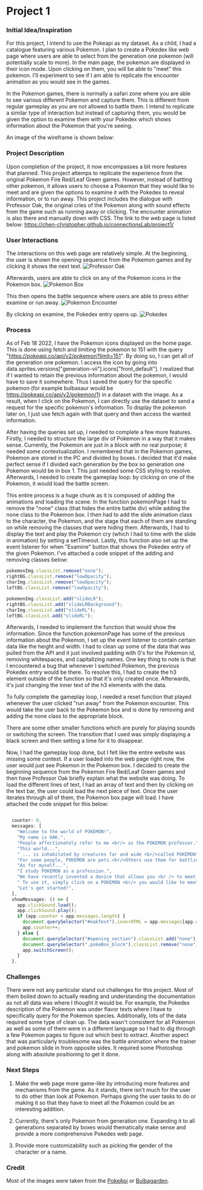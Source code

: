 # Project 1

### Initial Idea/Inspiration

For this project, I intend to use the Pokeapi as my dataset. As a child, I had a catalogue featuring various Pokemon. I plan to create a Pokedex like web page where users are able to select from the generation one pokemon (will potentially scale to more). In the main page, the pokemon are displayed in their icon mode. Upon clicking on them, you will be able to "meet" this pokemon. I'll experiment to see if I am able to replicate the encounter animation as you would see in the games.

In the Pokemon games, there is normally a safari zone where you are able to see various different Pokemon and capture them. This is different from regular gameplay as you are not allowed to battle them. I intend to replicate a similar type of interaction but instead of capturing them, you would be given the option to examine them with your Pokedex which shows information about the Pokemon that you're seeing.

An image of the wireframe is shown below:

### Project Description

Upon completion of the project, it now encompasses a bit more features that planned. This project attemps to replicate the experience from the original Pokemon Fire Red/Leaf Green games. However, instead of battling other pokemon, it allows users to choose a Pokemon that they would like to meet and are given the options to examine it with the Pokedex to reveal information, or to run away. This project includes the dialogue with Professor Oak, the original cries of the Pokemon along with sound effects from the game such as running away or clicking. The encounter animation is also there and manually down with CSS.
The link to the web page is listed below:
https://chen-christopher.github.io/connectionsLab/project1/

### User Interactions

The interactions on this web page are relatively simple. At the beginning, the user is shown the opening sequence from the Pokemon games and by clicking it shows the next text.
![Professor Oak](./documentationImages/oak.png)

Afterwards, users are able to click on any of the Pokemon icons in the Pokemon box.
![Pokemon Box](./documentationImages/box.png)

This then opens the battle sequence where users are able to press either examine or run away.
![Pokemon Encounter](./documentationImages/battle.png)

By clicking on examine, the Pokedex entry opens up.
![Pokedex](./documentationImages/pokedex.png)

### Process

As of Feb 18 2022, I have the Pokemon icons displayed on the home page. This is done using fetch and limiting the pokemon to 151 with the query "https://pokeapi.co/api/v2/pokemon?limit=151". By doing so, I can get all of the generation one pokemon. I access the icon by going into data.sprites.versions["generation-vii"].icons["front_default"]. I realized that if I wanted to retain the previous information about the pokemon, I would have to save it somewhere. Thus I saved the query for the specific pokemon (for example bulbasaur would be https://pokeapi.co/api/v2/pokemon/1) in a dataset with the image. As a result, when I click on the Pokemon, I can directly use the dataset to send a request for the specific pokemon's information. To display the pokemon later on, I just use fetch again with that query and then access the wanted information.

After having the queries set up, I needed to complete a few more features. Firstly, I needed to structure the large div of Pokemon in a way that it makes sense. Currently, the Pokemon are just in a block with no real purpose; it needed some contextualization. I remembered that in the Pokemon games, Pokemon are stored in the PC and divided by boxes. I decided that it'd make perfect sense if I divided each generation by the box so generation one Pokemon would be in box 1. This just needed some CSS styling to resolve. Afterwards, I needed to create the gameplay loop: by clicking on one of the Pokemon, it would load the battle screen.

This entire process is a huge chunk as it is composed of adding the animations and loading the scene. In the function pokemonPage I had to remove the "none" class (that hides the entire battle div) while adding the none class to the Pokemon box. I then had to add the slide animation class to the character, the Pokemon, and the stage that each of them are standing on while removing the classes that were hiding them. Afterwards, I had to display the text and play the Pokemon cry (which I had to time with the slide in animation) by setting a setTimeout. Lastly, this function also set up the event listener for when "Examine" button that shows the Pokedex entry of the given Pokemon. I've attached a code snippet of the adding and removing classes below:

```js
pokemonImg.classList.remove("none");
rightBG.classList.remove("lowOpacity");
charImg.classList.remove("lowOpacity");
leftBG.classList.remove("lowOpacity");

pokemonImg.classList.add("slideLR");
rightBG.classList.add("slideLRBackground");
charImg.classList.add("slideRL");
leftBG.classList.add("slideRL");
```

Afterwards, I needed to implement the function that would show the information. Since the function pokemonPage has some of the previous information about the Pokemon, I set up the event listener to contain certain data like the height and width. I had to clean up some of the data that was pulled from the API and it just involved padding with 0's for the Pokemon id, removing whitespaces, and capitalizing names. One key thing to note is that I encountered a bug that whenever I switched Pokemon, the previous Pokedex entry would be there. To resolve this, I had to create the h3 element outside of the function so that it's only created once. Afterwards, it's just changing the inner text of the h3 elements with the data.

To fully complete the gameplay loop, I needed a reset function that played whenever the user clicked "run away" from the Pokemon encounter. This would take the user back to the Pokemon box and is done by removing and adding the none class to the appropriate block.

There are some other smaller functions which are purely for playing sounds or switching the screen. The transition that I used was simply displaying a black screen and then setting a time for it to disappear.

Now, I had the gameplay loop done, but I felt like the entire website was missing some context. If a user loaded into the web page right now, the user would just see Pokemon in the Pokemon box. I decided to create the beginning sequence from the Pokemon Fire Red/Leaf Green games and then have Professor Oak briefly explain what the website was doing. To load the different lines of text, I had an array of text and then by clicking on the text bar, the user could load the next piece of text. Once the user iterates through all of them, the Pokemon box page will load. I have attached the code snippet for this below:

```js

  counter: 0,
  messages: [
    "Welcome to the world of POKEMON!",
    "My name is OAK.",
    "People affectionately refer to me <br/> as the POKEMON professor.",
    "This world...",
    " ... is inhabitated by creatures far and wide <br/>called POKEMON",
    "For some people, POKEMON are pets.<br/>Others use them for battling.",
    "As for myself...",
    "I study POKEMON as a profession.",
    "We have recently invented a device that allows you <br /> to meet different kinds of POKEMON!",
    " To use it, simply click on a POKEMON <br/> you would like to meet.",
    "Let's get started!",
  ],
  showMessages: () => {
    app.clickSound.load();
    app.clickSound.play();
    if (app.counter < app.messages.length) {
      document.querySelector("#oakText").innerHTML = app.messages[app.counter];
      app.counter++;
    } else {
      document.querySelector("#opening_section").classList.add("none");
      document.querySelector(".pokeBox_block").classList.remove("none");
      app.switchScreen();
    }
  },

```

### Challenges

There were not any particular stand out challenges for this project. Most of them boiled down to actually reading and understanding the documentation as not all data was where I thought it would be. For example, the Pokedex description of the Pokemon was under flavor texts where I have to specifically query for the Pokemon species. Additionally, lots of the data required some type of clean up. The data wasn't consistent for all Pokemon as well as some of them were in a different language so I had to dig through a few Pokemon pages to figure out which best to extract. Another aspect that was particularly troublesome was the battle animation where the trainer and pokemon slide in from opposite sides. It required some Photoshop along with absolute positioning to get it done.

### Next Steps

1. Make the web page more game-like by introducing more features and mechanisms from the game. As it stands, there isn't much for the user to do other than look at Pokemon. Perhaps giving the user tasks to do or making it so that they have to meet all the Pokemon could be an interesting addition.

2. Currently, there's only Pokemon from generation one. Expanding it to all generations separated by boxes would thematically make sense and provide a more comprehensive Pokedex web page.

3. Provide more customizability such as picking the gender of the character or a name.

### Credit

Most of the images were taken from the [PokeApi](https://pokeapi.co/) or [Bulbagarden](https://archives.bulbagarden.net/wiki/Category:Game_sprites).
